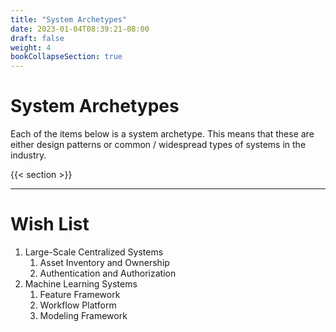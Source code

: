 ```yaml
---
title: "System Archetypes"
date: 2023-01-04T08:39:21-08:00
draft: false
weight: 4
bookCollapseSection: true
---
```


# System Archetypes

Each of the items below is a system archetype. This means that these are either
design patterns or common / widespread types of systems in the industry.

{{< section >}}

----

# Wish List

1. Large-Scale Centralized Systems
    1. Asset Inventory and Ownership
    2. Authentication and Authorization
2. Machine Learning Systems
    1. Feature Framework
    2. Workflow Platform
    3. Modeling Framework
